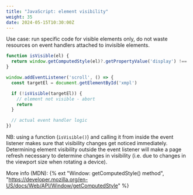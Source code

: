 ```yaml
---
title: "JavaScript: element visibility"
weight: 35
date: 2024-05-15T10:30:00Z
---
```


Use case: run specific code for visible elements only, do not waste resources on event handlers attached to invisible elements.

```js
function isVisible(el) {
  return window.getComputedStyle(el)?.getPropertyValue('display') !== 'none'
}

window.addEventListener('scroll', () => {
  const targetEl = document.getElementById('xmpl')

  if (!isVisible(targetEl)) {
    // element not visible - abort
    return
  }

  // actual event handler logic
})
```

NB: using a function (`isVisible()`) and calling it from inside the event listener makes sure that visibility changes get noticed immediately. Determining element visibility outside the event listener will make a page refresh necessary to determine changes in visibility (i.e. due to changes in the viewport size when rotating a device).

More info (MDN): {% ext "Window: getComputedStyle() method", "https://developer.mozilla.org/en-US/docs/Web/API/Window/getComputedStyle" %}
